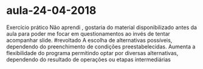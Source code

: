 # aula-24-04-2018
Exercício prático
Não aprendi , gostaria do material disponibilizado antes da aula para poder me focar em questionamentos ao invés de tentar acompanhar slide.
#revoltado
A escolha de alternativas possíveis, dependendo do preenchimento de condições preestabelecidas.
Aumenta a flexibilidade do programa permitindo optar por diversas alternativas, dependendo
do resultado de operações ou etapas intermediárias
